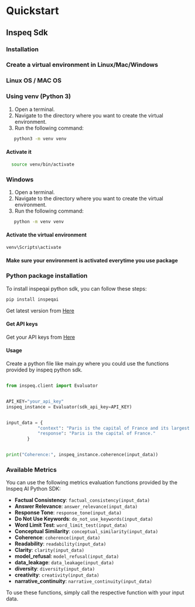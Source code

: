 # Quickstart

## Inspeq Sdk

### Installation

### Create a virtual environment in Linux/Mac/Windows

### Linux OS / MAC OS
### Using venv (Python 3)

1. Open a terminal.
2. Navigate to the directory where you want to create the virtual environment.
3. Run the following command:

```bash
   python3 -m venv venv
```

#### Activate it

```bash
  source venv/bin/activate
```

### Windows

1. Open a terminal.
2. Navigate to the directory where you want to create the virtual environment.
3. Run the following command:

```bash
   python -m venv venv
```

#### Activate the virtual environment

```bash
venv\Scripts\activate
```

#### Make sure your environment is activated everytime you use package

### Python package installation

To install inspeqai python sdk, you can follow these steps:

```bash
pip install inspeqai
```

Get latest version from [Here](https://pypi.org/project/inspeqai/)

#### Get API keys

Get your API keys from [Here](https://app.inspeq.ai/)

#### Usage

Create a python file like main.py where you could use the functions provided by inspeq python sdk.

```python

from inspeq.client import Evaluator


API_KEY="your_api_key"
inspeq_instance = Evaluator(sdk_api_key=API_KEY)


input_data = {
            "context": "Paris is the capital of France and its largest city.",
            "response": "Paris is the capital of France."
        }


print("Coherence:", inspeq_instance.coherence(input_data))


```

### Available Metrics 

You can use the following metrics evaluation functions provided by the Inspeq AI Python SDK:

- **Factual Consistency**: `factual_consistency(input_data)`
- **Answer Relevance**: `answer_relevance(input_data)`
- **Response Tone**: `response_tone(input_data)`
- **Do Not Use Keywords**: `do_not_use_keywords(input_data)`
- **Word Limit Test**: `word_limit_test(input_data)`
- **Conceptual Similarity**: `conceptual_similarity(input_data)`
- **Coherence**: `coherence(input_data)`
- **Readability**: `readability(input_data)`
- **Clarity**: `clarity(input_data)`
- **model_refusal**: `model_refusal(input_data)`
- **data_leakage**: `data_leakage(input_data)`
- **diversity**: `diversity(input_data)`
- **creativity**: `creativity(input_data)`
- **narrative_continuity**: `narrative_continuity(input_data)`


To use these functions, simply call the respective function with your input data.

